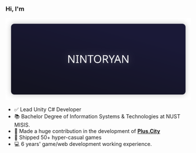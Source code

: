 ### Hi, I'm
<img src="/fancytitle.svg" alt="NINTORYAN" />
<ul>
  <li>✅ Lead Unity C# Developer </li>
  <li>📚 Bachelor Degree of Information Systems & Technologies at NUST MISIS.</li>
  <li>💪 Made a huge contribution in the development of <a href=https://plus-city.ru/><b>Plus.City</b></a></li>
  <li>🚀 Shipped 50+ hyper-casual games</li>
  <li>💻 6 years' game/web development working experience.</li>
</ul> 
